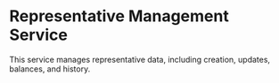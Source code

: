 # Representative Management Service

This service manages representative data, including creation, updates, balances, and history.